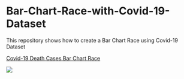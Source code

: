 # Bar-Chart-Race-with-Covid-19-Dataset
This repository shows how to create a Bar Chart Race using Covid-19 Dataset

[Covid-19 Death Cases Bar Chart Race](https://public.flourish.studio/visualisation/1642821/)


![](https://github.com/anujshah1003/Bar-Chart-Race-with-Covid-19-Dataset)

